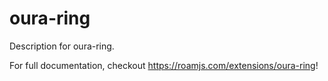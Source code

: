 # oura-ring
        
Description for oura-ring.
  
For full documentation, checkout https://roamjs.com/extensions/oura-ring!
